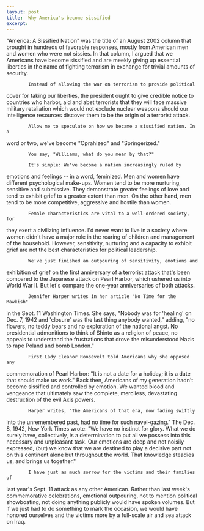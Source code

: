 ```yaml
---
layout: post
title:  Why America's become sissified
excerpt:
---
```












  "America: A Sissified Nation" was the title of an August 2002
column that brought in hundreds of favorable responses, mostly from American
men and women who were not sissies. In that column, I argued that we
Americans have become sissified and are meekly giving up essential liberties
in the name of fighting terrorism in exchange for trivial amounts of
security.

            Instead of allowing the war on terrorism to provide political
cover for taking our liberties, the president ought to give credible notice
to countries who harbor, aid and abet terrorists that they will face massive
military retaliation which would not exclude nuclear weapons should our
intelligence resources discover them to be the origin of a terrorist attack.

            Allow me to speculate on how we became a sissified nation. In a
word or two, we've become "Oprahized" and "Springerized."

            You say, "Williams, what do you mean by that?"

            It's simple: We've become a nation increasingly ruled by
emotions and feelings -- in a word, feminized. Men and women have different
psychological make-ups. Women tend to be more nurturing, sensitive and
submissive. They demonstrate greater feelings of love and tend to exhibit
grief to a greater extent than men. On the other hand, men tend to be more
competitive, aggressive and hostile than women.

            Female characteristics are vital to a well-ordered society, for
they exert a civilizing influence. I'd never want to live in a society where
women didn't have a major role in the rearing of children and management of
the household. However, sensitivity, nurturing and a capacity to exhibit
grief are not the best characteristics for political leadership.

            We've just finished an outpouring of sensitivity, emotions and
exhibition of grief on the first anniversary of a terrorist attack that's
been compared to the Japanese attack on Pearl Harbor, which ushered us into
World War II. But let's compare the one-year anniversaries of both attacks.

            Jennifer Harper writes in her article "No Time for the Mawkish"
in the Sept. 11 Washington Times. She says, "Nobody was for 'healing' on
Dec. 7, 1942 and 'closure' was the last thing anybody wanted," adding, "no
flowers, no teddy bears and no exploration of the national angst. No
presidential admonitions to think of Shinto as a religion of peace, no
appeals to understand the frustrations that drove the misunderstood Nazis to
rape Poland and bomb London."

            First Lady Eleanor Roosevelt told Americans why she opposed any
commemoration of Pearl Harbor: "It is not a date for a holiday; it is a date
that should make us work." Back then, Americans of my generation hadn't
become sissified and controlled by emotion. We wanted blood and vengeance
that ultimately saw the complete, merciless, devastating destruction of the
evil Axis powers.

            Harper writes, "The Americans of that era, now fading swiftly
into the unremembered past, had no time for such navel-gazing." The Dec. 8,
1942, New York Times wrote: "We have no instinct for glory. What we do
surely have, collectively, is a determination to put all we possess into
this necessary and unpleasant task. Our emotions are deep and not noisily
expressed, (but) we know that we are destined to play a decisive part not on
this continent alone but throughout the world. That knowledge steadies us,
and brings us together."

            I have just as much sorrow for the victims and their families of
last year's Sept. 11 attack as any other American. Rather than last week's
commemorative celebrations, emotional outpouring, not to mention political
showboating, not doing anything publicly would have spoken volumes. But if
we just had to do something to mark the occasion, we would have honored
ourselves and the victims more by a full-scale air and sea attack on Iraq.



